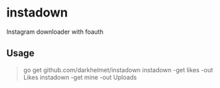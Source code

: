# instadown

Instagram downloader with foauth

## Usage

> go get github.com/darkhelmet/instadown
> instadown -get likes -out Likes
> instadown -get mine -out Uploads
